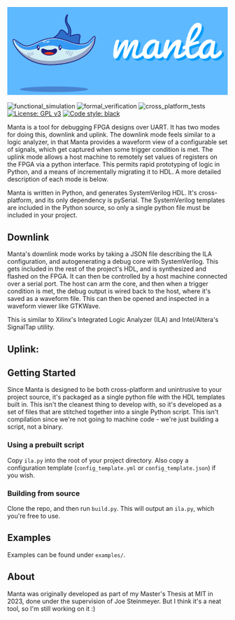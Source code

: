 ![](assets/manta.png)

![functional_simulation](https://github.com/fischermoseley/manta/actions/workflows/functional_simulation.yml/badge.svg)
![formal_verification](https://github.com/fischermoseley/manta/actions/workflows/formal_verification.yml/badge.svg)
![cross_platform_tests](https://github.com/fischermoseley/manta/actions/workflows/cross_platform_tests.yml/badge.svg)
[![License: GPL v3](https://img.shields.io/badge/License-GPLv3-blue.svg)](https://www.gnu.org/licenses/gpl-3.0)
[![Code style: black](https://img.shields.io/badge/code%20style-black-000000.svg)](https://github.com/psf/black)

Manta is a tool for debugging FPGA designs over UART. It has two modes for doing this, downlink and uplink. The downlink mode feels similar to a logic analyzer, in that Manta provides a waveform view of a configurable set of signals, which get captured when some trigger condition is met. The uplink mode allows a host machine to remotely set values of registers on the FPGA via a python interface. This permits rapid prototyping of logic in Python, and a means of incrementally migrating it to HDL. A more detailed description of each mode is below.

Manta is written in Python, and generates SystemVerilog HDL. It's cross-platform, and its only dependency is pySerial. The SystemVerilog templates are included in the Python source, so only a single python file must be included in your project.

## Downlink

Manta's downlink mode works by taking a JSON file describing the ILA configuration, and autogenerating a debug core with SystemVerilog. This gets included in the rest of the project's HDL, and is synthesized and flashed on the FPGA. It can then be controlled by a host machine connected over a serial port. The host can arm the core, and then when a trigger condition is met, the debug output is wired back to the host, where it's saved as a waveform file. This can then be opened and inspected in a waveform viewer like GTKWave.

This is similar to Xilinx's Integrated Logic Analyzer (ILA) and Intel/Altera's SignalTap utility.

## Uplink:


## Getting Started

Since Manta is designed to be both cross-platform and unintrusive to your project source, it's packaged as a single python file with the HDL templates built in. This isn't the cleanest thing to develop with, so it's developed as a set of files that are stitched together into a single Python script. This isn't compilation since we're not going to machine code - we're just building a script, not a binary.

### Using a prebuilt script

Copy `ila.py` into the root of your project directory. Also copy a configuration template (`config_template.yml` or `config_template.json`) if you wish.

### Building from source

Clone the repo, and then run `build.py`. This will output an `ila.py`, which you're free to use.

## Examples
Examples can be found under `examples/`.

## About 
Manta was originally developed as part of my Master's Thesis at MIT in 2023, done under the supervision of Joe Steinmeyer. But I think it's a neat tool, so I'm still working on it :)
